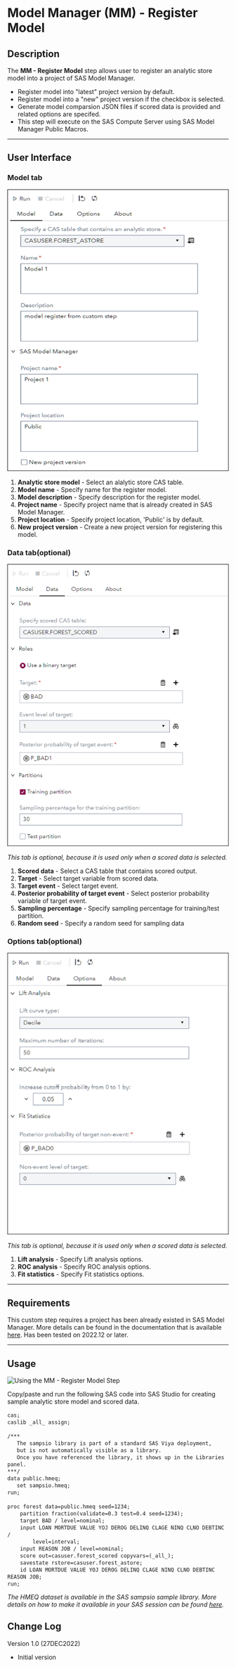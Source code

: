 # Model Manager (MM) - Register Model

## Description

The **MM - Register Model** step allows user to register an analytic store model into a project of SAS Model Manager. 
 * Register model into "latest" project version by default.
 * Register model into a "new" project version if the checkbox is selected.
 * Generate model comparsion JSON files if scored data is provided and related options are specifed.
 * This step will execute on the SAS Compute Server using SAS Model Manager Public Macros.

---
## User Interface  

### **Model tab** ###

   ![](img/register_model_tab.png)

1. **Analytic store model** - Select an alalytic store CAS table.  
2. **Model name** - Specify name for the register model.  
3. **Model description** - Specify description for the register model.  
4. **Project name** - Specify project name that is already created in SAS Model Manager.
5. **Project location** - Specify project location, 'Public' is by default.  
6. **New project version** - Create a new project version for registering this model.  


### **Data tab(optional)** ###

   ![](img/register_data_tab.png)

*This tab is optional, because it is used only when a scored data is selected.*

1. **Scored data** - Select a CAS table that contains scored output.  
2. **Target** - Select target variable from scored data.      
3. **Target event** - Select target event.
4. **Posterior probability of target event** - Select posterior probability variable of target event.  
5. **Sampling percentage** - Specify sampling percentage for training/test partition.
6. **Random seed** - Specify a random seed for sampling data

### **Options tab(optional)** ###

   ![](img/register_options_tab.png)

*This tab is optional, because it is used only when a scored data is selected.*

1. **Lift analysis** - Specify Lift analysis options.  
2. **ROC analysis** - Specify ROC analysis options.       
3. **Fit statistics** - Specify Fit statistics options.

---
## Requirements

This custom step requires a project has been already existed in SAS Model Manager. More details can be found in the documentation that is available [here](https://go.documentation.sas.com/doc/en/mdlmgrcdc/v_028/mdlmgrug/n0fokwp1r4ubmkn1hge4zndlhgna.htm). 
Has been tested on 2022.12 or later. 

---
## Usage

![Using the MM - Register Model Step](img/mm_register.gif)  


Copy/paste and run the following SAS code into SAS Studio for creating sample analytic store model and scored data.
```sas
cas; 
caslib _all_ assign; 

/*** 
   The sampsio library is part of a standard SAS Viya deployment, 
   but is not automatically visible as a library.  
   Once you have referenced the library, it shows up in the Libraries panel. 
***/ 
data public.hmeq; 
   set sampsio.hmeq; 
run; 

proc forest data=public.hmeq seed=1234;
	partition fraction(validate=0.3 test=0.4 seed=1234);
	target BAD / level=nominal;
	input LOAN MORTDUE VALUE YOJ DEROG DELINQ CLAGE NINQ CLNO DEBTINC / 
        level=interval;
	input REASON JOB / level=nominal;
	score out=casuser.forest_scored copyvars=(_all_);
	savestate rstore=casuser.forest_astore;
	id LOAN MORTDUE VALUE YOJ DEROG DELINQ CLAGE NINQ CLNO DEBTINC REASON JOB;
run;
```
*The HMEQ dataset is available in the SAS sampsio sample library. More details on how to make it available in your SAS session can be found [here](https://github.com/sassoftware/sas-studio-custom-steps/blob/main/docs/FAQ.md#what-sample-data-is-available-for-use-in-sas-studio-in-a-sas-viya-deployment).*

## Change Log

Version 1.0 (27DEC2022)  

  * Initial version  
  

